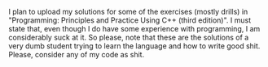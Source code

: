 I plan to upload my solutions for some of the exercises (mostly drills) in "Programming: Principles and Practice Using C++ (third edition)". I must state that, even though I do have some experience with programming, I am considerably suck at it. So please, note that these are the solutions of a very dumb student trying to learn the language and how to write good shit. Please, consider any of my code as shit.
